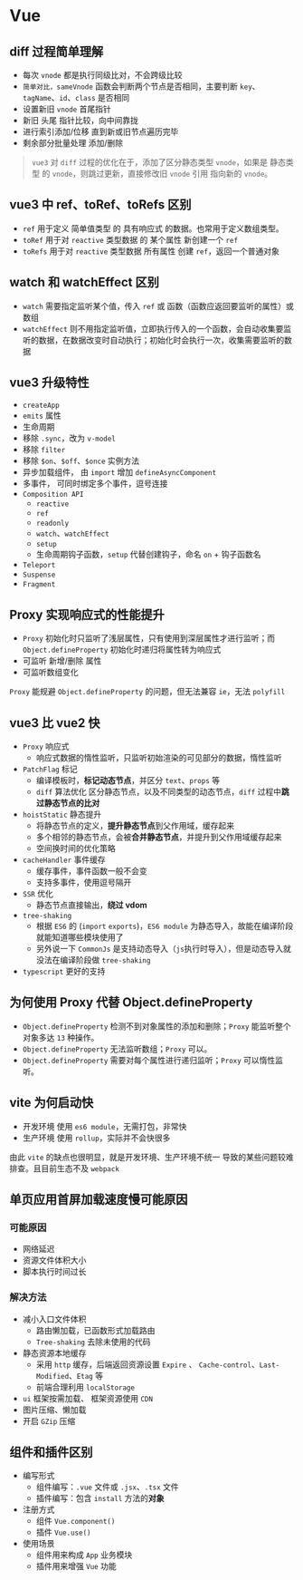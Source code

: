 # Vue

## diff 过程简单理解

- 每次 `vnode` 都是执行同级比对，不会跨级比较
- `简单对比，sameVnode` 函数会判断两个节点是否相同，主要判断 `key`、`tagName`、`id`、`class` 是否相同
- 设置新旧 `vnode` 首尾指针
- 新旧 头尾 指针比较，向中间靠拢
- 进行索引添加/位移 直到新或旧节点遍历完毕
- 剩余部分批量处理 添加/删除

> `vue3` 对 `diff` 过程的优化在于，添加了区分静态类型 `vnode`，如果是 静态类型 的 `vnode`，则跳过更新，直接修改旧 `vnode` 引用 指向新的 `vnode`。



## vue3 中 ref、toRef、toRefs 区别 

[官网文档]: https://v3.cn.vuejs.org/api/refs-api.html#ref

- `ref` 用于定义 简单值类型 的 具有响应式 的数据。也常用于定义数组类型。
- `toRef` 用于对 `reactive` 类型数据 的 某个属性 新创建一个 `ref`
- `toRefs` 用于对 `reactive` 类型数据 所有属性 创建 `ref`，返回一个普通对象



## watch 和 watchEffect 区别

- `watch` 需要指定监听某个值，传入 `ref` 或 函数（函数应返回要监听的属性）或数组
- `watchEffect` 则不用指定监听值，立即执行传入的一个函数，会自动收集要监听的数据，在数据改变时自动执行；初始化时会执行一次，收集需要监听的数据



## vue3 升级特性

- `createApp`
- `emits` 属性
- 生命周期
- 移除 `.sync`，改为 `v-model`
- 移除 `filter`
- 移除 `$on`、`$off`、`$once` 实例方法
- 异步加载组件， 由 `import` 增加 `defineAsyncComponent`
- 多事件， 可同时绑定多个事件，逗号连接
- `Composition API`
  - `reactive`
  - `ref`
  - `readonly`
  - `watch`、`watchEffect`
  - `setup`
  - 生命周期钩子函数，`setup` 代替创建钩子，命名 `on` + 钩子函数名
- `Teleport`
- `Suspense`
- `Fragment`



## Proxy 实现响应式的性能提升

- `Proxy` 初始化时只监听了浅层属性，只有使用到深层属性才进行监听；而 `Object.defineProperty` 初始化时递归将属性转为响应式
- 可监听 新增/删除 属性
- 可监听数组变化

`Proxy` 能规避 `Object.defineProperty` 的问题，但无法兼容 `ie`，无法 `polyfill`



## vue3 比 vue2 快

[模板编译]: https://template-explorer.vuejs.org/

- `Proxy` 响应式
  - 响应式数据的惰性监听，只监听初始渲染的可见部分的数据，惰性监听
- `PatchFlag` 标记
  - 编译模板时，**标记动态节点**，并区分 `text`、`props` 等
  - `diff` 算法优化 区分静态节点，以及不同类型的动态节点，`diff` 过程中**跳过静态节点的比对**
- `hoistStatic` 静态提升
  - 将静态节点的定义，**提升静态节点**到父作用域，缓存起来
  - 多个相邻的静态节点，会被**合并静态节点**，并提升到父作用域缓存起来
  - 空间换时间的优化策略
- `cacheHandler` 事件缓存
  - 缓存事件，事件函数一般不会变
  - 支持多事件，使用逗号隔开
- `SSR` 优化
  - 静态节点直接输出，**绕过 vdom**
- `tree-shaking`
  - 根据 `ES6` 的 (`import` `exports`)，`ES6 module` 为静态导入，故能在编译阶段就能知道哪些模块使用了
  - 另外说一下 `CommonJs` 是支持动态导入（`js`执行时导入），但是动态导入就没法在编译阶段做 `tree-shaking`
- `typescript` 更好的支持



## 为何使用 Proxy 代替 Object.defineProperty

- `Object.defineProperty` 检测不到对象属性的添加和删除；`Proxy` 能监听整个对象多达 `13` 种操作。
- `Object.defineProperty` 无法监听数组；`Proxy` 可以。
- `Object.defineProperty` 需要对每个属性进行递归监听；`Proxy` 可以惰性监听。



## vite 为何启动快

- 开发环境 使用 `es6 module`，无需打包，非常快
- 生产环境 使用 `rollup`，实际并不会快很多

由此 `vite` 的缺点也很明显，就是开发环境、生产环境不统一 导致的某些问题较难排查。且目前生态不及 `webpack`




## 单页应用首屏加载速度慢可能原因

### 可能原因
- 网络延迟
- 资源文件体积大小
- 脚本执行时间过长

### 解决方法
- 减小入口文件体积
  - 路由懒加载，已函数形式加载路由
  - `Tree-shaking` 去除未使用的代码
- 静态资源本地缓存
  - 采用 `http` 缓存，后端返回资源设置 `Expire` 、 `Cache-control`、`Last-Modified`、`Etag` 等
  - 前端合理利用 `localStorage`
- `ui` 框架按需加载、 框架资源使用 `CDN`
- 图片压缩、懒加载
- 开启 `GZip` 压缩


## 组件和插件区别
- 编写形式
  - 组件编写：`.vue` 文件或 `.jsx`、`.tsx` 文件
  - 插件编写：包含 `install` 方法的**对象**
- 注册方式
  - 组件 `Vue.component()`
  - 插件 `Vue.use()`
- 使用场景
  - 组件用来构成 `App` 业务模块
  - 插件用来增强 `Vue` 功能
